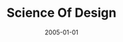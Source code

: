 ---
title: "Science Of Design"
date: 2005-01-01
venue: "27th International Conference on Software Engineering (ICSE 2005), 15-21 May 2005, St. Louis, Missouri, USA"
paperurl: https://doi.org/10.1145/1062455.1062478
authors: "Kevin J Sullivan and Jeff Magee"
awards: ""
---